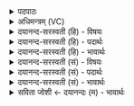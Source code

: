 <details><summary>पदपाठः</summary>

यत्। आकू॑ता॒दित्याऽकू॑तात्। स॒मसु॑स्रो॒दिति॑ स॒म्ऽअसु॑स्रोत्। हृ॒दः। वा॒। मन॑सः। वा॒। सम्भृ॑त॒मिति॒ सम्ऽभृ॑तम्। चक्षु॑षः। वा॒। तत्। अ॒नु॒प्रेतेत्य॑नु॒ऽप्रेत॑। सु॒कृता॒मिति॑ सु॒कृता॑म्। ऊ॒ऽइत्यूँ॑। लो॒कम्। यत्र॑। ऋष॑यः। ज॒ग्मुः। प्र॒थ॒म॒जाः। पु॒रा॒णाः। ५८।
</details>

<details><summary>अधिमन्त्रम् (VC)</summary>

- अग्निर्देवता
- विश्वकर्मा ऋषिः
- निचृदार्षी जगती
- निषादः
</details>

<details><summary>दयानन्द-सरस्वती (हि) - विषयः</summary>

अब विद्वानों के विषय में सत्य का निर्णय, यह विषय अगले मन्त्र में कहा है ॥
</details>

<details><summary>दयानन्द-सरस्वती (हि) - पदार्थः</summary>

पदार्थान्वयभाषाः -  हे सत्य-असत्य का ज्ञान चाहते हुए मनुष्यो ! तुम लोग (यत्) जो (आकूतात्) उत्साह (हृदः) आत्मा (वा) वा प्राण (मनसः) मन (वा) वा बुद्धि आदि तथा (चक्षुषः) नेत्रादि इन्द्रियों से उत्पन्न हुए प्रत्यक्षादि प्रमाणों से (वा) वा कान आदि इन्द्रियों से (सम्भृतम्) अच्छे प्रकार धारण किया अर्थात् निश्चय से ठीक जाना, सुना, देखा और अनुमान किया है, (तत्) वह (समसुस्रोत्) अच्छे प्रकार प्राप्त हो, इस कारण (प्रथमजाः) हम लोगों से पहिले उत्पन्न हुए (पुराणाः) हम से प्राचीन (ऋषयः) वेदविद्या के जाननेवाले परमयोगी ऋषिजन (यत्र) जहाँ (जग्मुः) पहुँचे, उस (सुकृताम्) सुकृति मोक्ष चाहते हुए सज्जनों के (उ) ही (लोकम्) प्रत्यक्ष सुखसमूह वा मोक्षपद को (अनुप्रेत) अनुकूलता से पहुँचो ॥५८ ॥
</details>

<details><summary>दयानन्द-सरस्वती (हि) - भावार्थः</summary>

भावार्थभाषाः -  जब मनुष्य सत्य-असत्य के निर्णय के जानने की चाहना करें, तब जो-जो ईश्वर के गुण, कर्म और स्वभाव से तथा सृष्टिक्रम, प्रत्यक्ष आदि आठ प्रमाणों से, अच्छे-अच्छे सज्जनों के आचार से, आत्मा और मन के अनुकूल हो, वह सत्य और उससे भिन्न झूठ है, यह निश्चय करें। जो ऐसे परीक्षा करके धर्म का आचरण करते हैं, वे अत्यन्त सुख को प्राप्त होते हैं ॥५८ ॥
</details>

<details><summary>दयानन्द-सरस्वती (सं) - विषयः</summary>

अथ विद्वद्विषये सत्यनिर्णयमाह ॥
</details>

<details><summary>दयानन्द-सरस्वती (सं) - पदार्थः</summary>

पदार्थान्वयभाषाः -  हे सत्यासत्यजिज्ञासवो जनाः ! यूयं यदाकूताद्धृदो वा मनसो वा चक्षुषो वा संभृतमस्ति, तत्समसुस्रोदतः प्रथमजाः पुराणा ऋषयो यत्र जग्मुस्तं सुकृतामु लोकमनुप्रेत ॥५८ ॥
</details>

<details><summary>दयानन्द-सरस्वती (सं) - भावार्थः</summary>

भावार्थभाषाः -  यदा मनुष्याः सत्यासत्यनिर्णयं जिज्ञासेयुस्तदा यद्यदीश्वरगुणकर्मस्वभावात् सृष्टिक्रमात् प्रत्यक्षादिप्रमाणेभ्य आप्ताचारादात्ममनोभ्यानुकूलं स्यात् तत्तत् सत्यमितरदसत्यमिति निश्चिनुयुर्य एवं धर्मं परीक्ष्याचरन्ति, तेऽतिसुखं प्राप्नुवन्ति ॥५८ ॥
</details>

<details><summary>सविता जोशी ← दयानन्दः (म) - भावार्थः</summary>

भावार्थभाषाः -  जेव्हा माणसांना सत्य व असत्याचा निर्णय करण्याची इच्छा होते, तेव्हा ईश्वराचे गुण, कर्म, स्वभाव, सृष्टिक्रम, प्रत्यक्ष इत्यादी आठ प्रमाण, सज्जनांचे आचरण, आत्मा व मनाच्या अनुकूल असेल ते ते सत्य व त्याहून भिन्न असलेले असत्य हे निश्चयाने जाणावे. जे अशी परीक्षा करून धर्माचे आचरण करतात ते अत्यंत सुखी होतात.
</details>